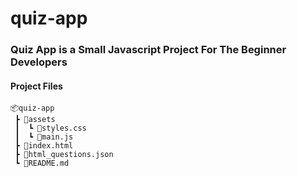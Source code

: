 # quiz-app

### Quiz App is a Small Javascript Project For The Beginner Developers

#### Project Files

```
📦quiz-app
 ┣ 📂assets
 ┃  ┗ 📜styles.css
 ┃  ┗ 📜main.js
 ┣ 📜index.html
 ┣ 📜html_questions.json
 ┗ 📜README.md
```
